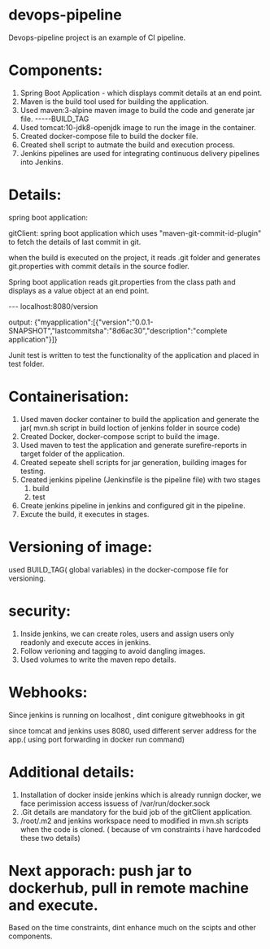 # devops-pipeline

Devops-pipeline project is an example of CI pipeline.

Components:
==========

1. Spring Boot Application - which displays commit details at an end point.
2. Maven is the build tool used for building the application.
3. Used maven:3-alpine maven image to build the code and generate jar file.  -----BUILD_TAG
4. Used tomcat:10-jdk8-openjdk image to run the image in the container.
5. Created docker-compose file to build the docker file.
6. Created shell script to autmate the build and execution process.
7. Jenkins pipelines are used for integrating continuous delivery pipelines into Jenkins.

Details:
========
 
 spring boot application:
 
 gitClient: spring boot application which uses "maven-git-commit-id-plugin" to fetch the details of last commit in git.
 
 when the build is executed on the project, it reads .git folder and generates git.properties with commit details in the source fodler.
 
 Spring boot application reads git.properties from the class path and displays as a value object at an end point.
 
 --- localhost:8080/version
 
 output:   {"myapplication":[{"version":"0.0.1-SNAPSHOT","lastcommitsha":"8d6ac30","description":"complete application"}]}
 
 Junit test is written to test the functionality of the application and placed in test folder.
 
 Containerisation:
 ================
 
 1. Used maven docker container to build the application and generate the jar( mvn.sh script in build loction of jenkins folder in source code)
 2. Created Docker, docker-compose script to build the image.
 3. Used maven to test the application and generate surefire-reports in target folder of the application.
 4. Created sepeate shell scripts for jar generation, building images for testing.
 5. Created jenkins pipeline (Jenkinsfile is the pipeline file) with two stages 
      1. build
      2. test
 6. Create jenkins pipeline in jenkins and configured git in the pipeline.
 7. Excute the build, it executes in stages.
 
 Versioning of image: 
 ==================
 used BUILD_TAG( global variables)  in the docker-compose file for versioning.
 
 security:
 =========
  1. Inside jenkins, we can create roles, users and assign users only readonly and execute acces in jenkins.
  2. Follow verioning and tagging to avoid dangling images.
  3. Used volumes to write the maven repo details.
  
  
  Webhooks:
  ==========
   Since jenkins is running on localhost , dint conigure gitwebhooks in git
   
   since tomcat and jenkins uses 8080, used different server address for the app.( using port forwarding in docker run command)
   

 
 
Additional details:
 =======
 
1.   Installation of docker inside jenkins which is already runnign docker, we face perimission access issuess of /var/run/docker.sock
2.   .Git details are mandatory for the buid job of the gitClient application.
3.    /root/.m2 and jenkins workspace need to modified in mvn.sh scripts when the code is cloned. ( because of vm constraints i have hardcoded these two details)
 
 
 Next apporach:  push jar to dockerhub, pull in remote machine and execute.
 ============= 
 
 Based on the time constraints, dint enhance much on the scipts and other components.
 
 
 
 

 
 

